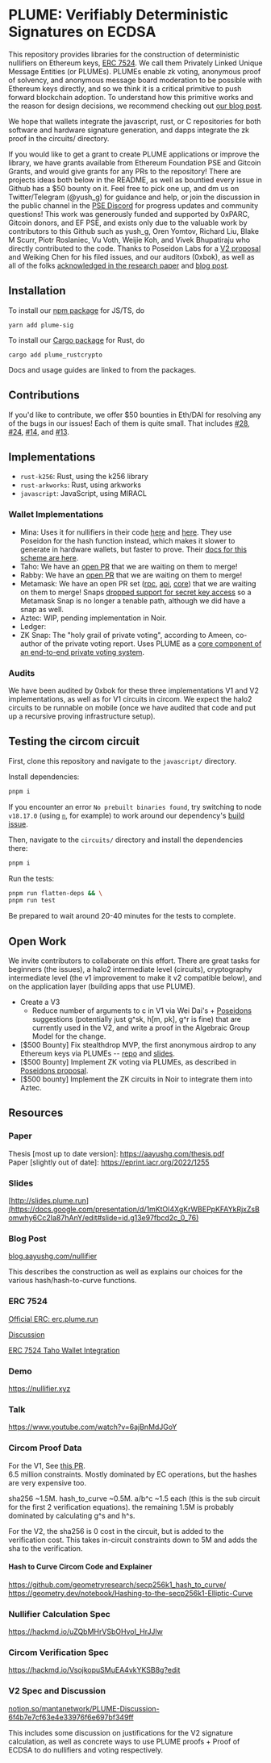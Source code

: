 # PLUME: Verifiably Deterministic Signatures on ECDSA

This repository provides libraries for the construction of deterministic nullifiers on Ethereum keys, [ERC 7524]([https://ethereum-magicians.org/t/erc-7524-plume-signature-in-wallets/15902](https://github.com/ethereum/EIPs/pull/7775)). We call them Privately Linked Unique Message Entities (or PLUMEs). PLUMEs enable zk voting, anonymous proof of solvency, and anonymous message board moderation to be possible with Ethereum keys directly, and so we think it is a critical primitive to push forward blockchain adoption. To understand how this primitive works and the reason for design decisions, we recommend checking out [our blog post](https://blog.aayushg.com/posts/plume).

We hope that wallets integrate the javascript, rust, or C repositories for both software and hardware signature generation, and dapps integrate the zk proof in the circuits/ directory.

If you would like to get a grant to create PLUME applications or improve the library, we have grants available from Ethereum Foundation PSE and Gitcoin Grants, and would give grants for any PRs to the repository! There are projects ideas both below in the README, as well as bountied every issue in Github has a $50 bounty on it. Feel free to pick one up, and dm us on Twitter/Telegram (@yush_g) for guidance and help, or join the discussion in the public channel in the [PSE Discord](https://discord.gg/pse) for progress updates and community questions! This work was generously funded and supported by 0xPARC, Gitcoin donors, and EF PSE, and exists only due to the valuable work by contributors to this Github such as yush_g, Oren Yomtov, Richard Liu, Blake M Scurr, Piotr Roslaniec, Vu Voth, Weijie Koh, and Vivek Bhupatiraju who directly contributed to the code. Thanks to Poseidon Labs for a [V2 proposal](https://www.notion.so/PLUME-Discussion-6f4b7e7cf63e4e33976f6e697bf349ff) and Weiking Chen for his filed issues, and our auditors (0xbok), as well as all of the folks [acknowledged in the research paper](https://aayushg.com/thesis.pdf) and [blog post](https://blog.aayushg.com/posts/plume).

## Installation

To install our [npm package](https://www.npmjs.com/package/plume-sig) for JS/TS, do
```
yarn add plume-sig
```

To install our [Cargo package](https://crates.io/crates/plume_rustcrypto) for Rust, do
```
cargo add plume_rustcrypto
```

Docs and usage guides are linked to from the packages.

## Contributions

If you'd like to contribute, we offer $50 bounties in Eth/DAI for resolving any of the bugs in our issues! Each of them is quite small. That includes 
[#28](https://github.com/plume-sig/zk-nullifier-sig/issues/28), [#24](https://github.com/plume-sig/zk-nullifier-sig/issues/24), 
[#14](https://github.com/plume-sig/zk-nullifier-sig/issues/14), and [#13](https://github.com/plume-sig/zk-nullifier-sig/issues/13).

## Implementations

- `rust-k256`: Rust, using the k256 library
- `rust-arkworks`: Rust, using arkworks
- `javascript`: JavaScript, using MIRACL

### Wallet Implementations

- Mina: Uses it for nullifiers in their code [here](https://github.com/o1-labs/o1js/blob/main/src/lib/nullifier.ts) and [here](https://github.com/o1-labs/o1js/blob/main/src/mina-signer/src/nullifier.ts). They use Poseidon for the hash function instead, which makes it slower to generate in hardware wallets, but faster to prove. Their [docs for this scheme are here](https://docs.minaprotocol.com/zkapps/o1js-reference/classes/Nullifier).
- Taho: We have an [open PR](https://github.com/tahowallet/extension/pull/3638) that we are waiting on them to merge!
- Rabby: We have an [open PR](https://github.com/RabbyHub/Rabby/pull/2047) that we are waiting on them to merge!
- Metamask: We have an open PR set ([rpc](https://github.com/MetaMask/eth-json-rpc-middleware/pull/198
), [api](https://github.com/MetaMask/api-specs/pull/120), [core](https://github.com/MetaMask/metamask-extension/pull/17482)) that we are waiting on them to merge! Snaps [dropped support for secret key access](https://github.com/MetaMask/snaps/issues/1665) so a Metamask Snap is no longer a tenable path, although we did have a snap as well.
- Aztec: WIP, pending implementation in Noir.
- Ledger: 
- ZK Snap: The "holy grail of private voting", according to Ameen, co-author of the private voting report. Uses PLUME as a [core component of an end-to-end private voting system](https://twitter.com/AeriusLabs/status/1753052458249785836).

### Audits
We have been audited by 0xbok for these three implementations V1 and V2 implementations, as well as for V1 circuits in circom. We expect the halo2 circuits to be runnable on mobile (once we have audited that code and put up a recursive proving infrastructure setup).

## Testing the circom circuit

First, clone this repository and navigate to the `javascript/` directory.

Install dependencies:

```bash
pnpm i
```

If you encounter an error `No prebuilt binaries found`, try switching to node ` v18.17.0` (using [`n`](https://github.com/tj/n), for example) to work around our dependency's [build issue](https://github.com/WiseLibs/better-sqlite3/issues/1027).

Then, navigate to the `circuits/` directory and install the dependencies there:

```bash
pnpm i
```

Run the tests:
```bash
pnpm run flatten-deps && \
pnpm run test
```

Be prepared to wait around 20-40 minutes for the tests to complete.

## Open Work

We invite contributors to collaborate on this effort. There are great tasks for beginners (the issues), a halo2 intermediate level (circuits), cryptography intermediate level (the v1 improvement to make it v2 compatible below), and on the application layer (building apps that use PLUME).  

- Create a V3
   - Reduce number of arguments to c in V1 via Wei Dai's + [Poseidons](https://www.notion.so/mantanetwork/PLUME-Discussion-6f4b7e7cf63e4e33976f6e697bf349ff?pvs=4) suggestions (potentially just g^sk, h[m, pk], g^r is fine) that are currently used in the V2, and write a proof in the Algebraic Group Model for the change.
- [$500 Bounty] Fix stealthdrop MVP, the first anonymous airdrop to any Ethereum keys via PLUMEs -- [repo](https://github.com/stealthdrop/stealthdrop/) and [slides](https://docs.google.com/presentation/d/10ZGJvYpIqpON5O4uDf2pdk-PnT8fEVyPOoRqC3VmFn0/edit).
- [$500 Bounty] Implement ZK voting via PLUMEs, as described in [Poseidons proposal](https://www.notion.so/mantanetwork/PLUME-Discussion-6f4b7e7cf63e4e33976f6e697bf349ff?pvs=4).
- [$500 bounty] Implement the ZK circuits in Noir to integrate them into Aztec.

## Resources

### Paper
Thesis [most up to date version]: https://aayushg.com/thesis.pdf  
Paper [slightly out of date]: https://eprint.iacr.org/2022/1255

### Slides
[http://slides.plume.run](https://docs.google.com/presentation/d/1mKtOI4XgKrWBEPpKFAYkRjxZsBomwhy6Cc2Ia87hAnY/edit#slide=id.g13e97fbcd2c_0_76)

### Blog Post
[blog.aayushg.com/nullifier](https://blog.aayushg.com/nullifier)

This describes the construction as well as explains our choices for the various hash/hash-to-curve functions.

### ERC 7524
[Official ERC: erc.plume.run](https://erc.plume.run)

[Discussion](https://ethereum-magicians.org/t/erc-7524-plume-signature-in-wallets/15902/2)

[ERC 7524 Taho Wallet Integration](https://github.com/tahowallet/extension/pull/3638)

### Demo
https://nullifier.xyz

### Talk
https://www.youtube.com/watch?v=6ajBnMdJGoY

### Circom Proof Data

For the V1,
See [this PR](https://github.com/zk-nullifier-sig/zk-nullifier-sig/pull/7).   
6.5 million constraints. Mostly dominated by EC operations, but the hashes are very expensive too.  

sha256 ~1.5M. 
hash_to_curve ~0.5M. 
a/b^c ~1.5 each (this is the sub circuit for the first 2 verification equations). 
the remaining 1.5M is probably dominated by calculating g^s and h^s. 

For the V2,
the sha256 is 0 cost in the circuit, but is added to the verification cost. This takes in-circuit constraints down to 5M and adds the sha to the verification.

#### Hash to Curve Circom Code and Explainer
https://github.com/geometryresearch/secp256k1_hash_to_curve/
https://geometry.dev/notebook/Hashing-to-the-secp256k1-Elliptic-Curve

### Nullifier Calculation Spec
https://hackmd.io/uZQbMHrVSbOHvoI_HrJJlw

### Circom Verification Spec
https://hackmd.io/VsojkopuSMuEA4vkYKSB8g?edit

### V2 Spec and Discussion
[notion.so/mantanetwork/PLUME-Discussion-6f4b7e7cf63e4e33976f6e697bf349ff](https://www.notion.so/mantanetwork/PLUME-Discussion-6f4b7e7cf63e4e33976f6e697bf349ff?pvs=4)

This includes some discussion on justifications for the V2 signature calculation, as well as concrete ways to use PLUME proofs + Proof of ECDSA to do nullifiers and voting respectively.
